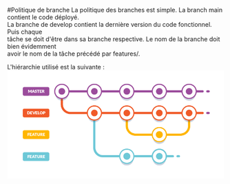 #Politique de branche
La politique des branches est simple. La branch main contient le code déployé.  <br /> La branche de develop contient la dernière version du code fonctionnel. Puis chaque <br/> tâche se doit d'être dans sa branche respective. Le nom de la branche doit bien évidemment<br/>  avoir le nom de la tâche précédé par features/.

L'hiérarchie utilisé est la suivante :
![](image/gitflow.png)
 <br/>